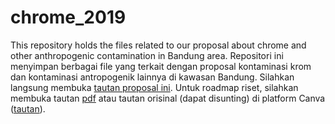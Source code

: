 # chrome_2019
This repository holds the files related to our proposal about chrome and other anthropogenic contamination in Bandung area.
Repositori ini menyimpan berbagai file yang terkait dengan proposal kontaminasi krom dan kontaminasi antropogenik lainnya di kawasan Bandung. Silahkan langsung membuka [tautan proposal ini](https://github.com/dasaptaerwin/chrome_2019/blob/master/prop_chrome_2019.md). Untuk roadmap riset, silahkan membuka tautan [pdf](https://github.com/dasaptaerwin/chrome_2019/blob/master/roadmap%20cikapundung.pdf) atau tautan orisinal (dapat disunting) di platform Canva ([tautan](https://www.canva.com/design/DADFJpVLbyw/-Z-f8eRka9bdgQ6WuOIMZg/view?utm_content=DADFJpVLbyw&utm_campaign=designshare&utm_medium=link&utm_source=sharebutton)).
